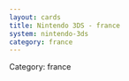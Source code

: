 ```yaml
---
layout: cards
title: Nintendo 3DS - france
system: nintendo-3ds
category: france
---
```

<div class="alert alert-secondary mb-4"><span class="i18n innerHTML-category">Category: </span><span class="i18n innerHTML-cat-france">france</span></div>
